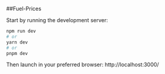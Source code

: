 ##Fuel-Prices

Start by running the development server:

```bash
npm run dev
# or
yarn dev
# or
pnpm dev
```
Then launch in your preferred browser: http://localhost:3000/


